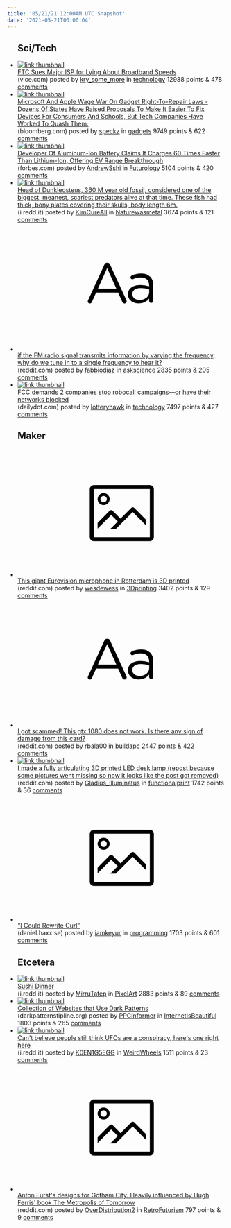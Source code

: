 ```yaml
---
title: '05/21/21 12:00AM UTC Snapshot'
date: '2021-05-21T00:00:04'
---
```

<ul>
<h2>Sci/Tech</h2>

<li><a href='https://www.vice.com/en/article/7kv8z9/ftc-sues-major-isp-for-lying-about-broadband-speeds'><img src='https://b.thumbs.redditmedia.com/KihbZNSK-nCVT_mLCjTgt3U1cs9uLVAx1D3puyTkcsA.jpg' alt='link thumbnail'></a><div><div class='linkTitle'><a href='https://www.vice.com/en/article/7kv8z9/ftc-sues-major-isp-for-lying-about-broadband-speeds'>FTC Sues Major ISP for Lying About Broadband Speeds</a></div>(vice.com) posted by <a href='https://www.reddit.com/user/kry_some_more'>kry_some_more</a> in <a href='https://www.reddit.com/r/technology'>technology</a> 12988 points & 478 <a href='https://www.reddit.com/r/technology/comments/nh1mu7/ftc_sues_major_isp_for_lying_about_broadband/'>comments</a></div></li>

<li><a href='https://www.bloomberg.com/news/articles/2021-05-20/microsoft-and-apple-wage-war-on-gadget-right-to-repair-laws'><img src='https://b.thumbs.redditmedia.com/K6ILckw2qPNNGj86vsTmxizio_suG2BJqx2ZsxsLPWI.jpg' alt='link thumbnail'></a><div><div class='linkTitle'><a href='https://www.bloomberg.com/news/articles/2021-05-20/microsoft-and-apple-wage-war-on-gadget-right-to-repair-laws'>Microsoft And Apple Wage War On Gadget Right-To-Repair Laws - Dozens Of States Have Raised Proposals To Make It Easier To Fix Devices For Consumers And Schools, But Tech Companies Have Worked To Quash Them.</a></div>(bloomberg.com) posted by <a href='https://www.reddit.com/user/speckz'>speckz</a> in <a href='https://www.reddit.com/r/gadgets'>gadgets</a> 9749 points & 622 <a href='https://www.reddit.com/r/gadgets/comments/nh18wq/microsoft_and_apple_wage_war_on_gadget/'>comments</a></div></li>

<li><a href='https://www.forbes.com/sites/michaeltaylor/2021/05/13/ev-range-breakthrough-as-new-aluminum-ion-battery-charges-60-times-faster-than-lithium-ion/?sh=3b220e566d28&amp;fbclid=IwAR1CtjQXMEN48-PwtgHEsay_248jRfG11VM5g6gotb43c3FM_rz-PCQFPZ4'><img src='https://b.thumbs.redditmedia.com/hdiYaxmtHXY6fRAdpXD9K709w-JZ5Q4dAqvk4Yux6zw.jpg' alt='link thumbnail'></a><div><div class='linkTitle'><a href='https://www.forbes.com/sites/michaeltaylor/2021/05/13/ev-range-breakthrough-as-new-aluminum-ion-battery-charges-60-times-faster-than-lithium-ion/?sh=3b220e566d28&amp;fbclid=IwAR1CtjQXMEN48-PwtgHEsay_248jRfG11VM5g6gotb43c3FM_rz-PCQFPZ4'>Developer Of Aluminum-Ion Battery Claims It Charges 60 Times Faster Than Lithium-Ion, Offering EV Range Breakthrough</a></div>(forbes.com) posted by <a href='https://www.reddit.com/user/AndrewSshi'>AndrewSshi</a> in <a href='https://www.reddit.com/r/Futurology'>Futurology</a> 5104 points & 420 <a href='https://www.reddit.com/r/Futurology/comments/nh3rdg/developer_of_aluminumion_battery_claims_it/'>comments</a></div></li>

<li><a href='https://i.redd.it/zha3uq64y9071.jpg'><img src='https://a.thumbs.redditmedia.com/w34AgQYFJFkWA1yHd7aL9kUUJfGayL7_A130drrgCo0.jpg' alt='link thumbnail'></a><div><div class='linkTitle'><a href='https://i.redd.it/zha3uq64y9071.jpg'>Head of Dunkleosteus, 360 M year old fossil, considered one of the biggest, meanest, scariest predators alive at that time. These fish had thick, bony plates covering their skulls, body length 6m.</a></div>(i.redd.it) posted by <a href='https://www.reddit.com/user/KimCureAll'>KimCureAll</a> in <a href='https://www.reddit.com/r/Naturewasmetal'>Naturewasmetal</a> 3674 points & 121 <a href='https://www.reddit.com/r/Naturewasmetal/comments/ngzrdq/head_of_dunkleosteus_360_m_year_old_fossil/'>comments</a></div></li>

<li><a href='https://www.reddit.com/r/askscience/comments/ngqj4a/if_the_fm_radio_signal_transmits_information_by/'><svg version='1.1' viewBox='-34 -12 104 64' preserveAspectRatio='xMidYMid slice' xmlns='http://www.w3.org/2000/svg' xmlns:xlink='http://www.w3.org/1999/xlink'>
    <title>text link thumbnail</title>
    <path d='M12.19,8.84a1.45,1.45,0,0,0-1.4-1h-.12a1.46,1.46,0,0,0-1.42,1L1.14,26.56a1.29,1.29,0,0,0-.14.59,1,1,0,0,0,1,1,1.12,1.12,0,0,0,1.08-.77l2.08-4.65h11l2.08,4.59a1.24,1.24,0,0,0,1.12.83,1.08,1.08,0,0,0,1.08-1.08,1.64,1.64,0,0,0-.14-.57ZM6.08,20.71l4.59-10.22,4.6,10.22Z'>
    </path>
    <path d='M32.24,14.78A6.35,6.35,0,0,0,27.6,13.2a11.36,11.36,0,0,0-4.7,1,1,1,0,0,0-.58.89,1,1,0,0,0,.94.92,1.23,1.23,0,0,0,.39-.08,8.87,8.87,0,0,1,3.72-.81c2.7,0,4.28,1.33,4.28,3.92v.5a15.29,15.29,0,0,0-4.42-.61c-3.64,0-6.14,1.61-6.14,4.64v.05c0,2.95,2.7,4.48,5.37,4.48a6.29,6.29,0,0,0,5.19-2.48V26.9a1,1,0,0,0,1,1,1,1,0,0,0,1-1.06V19A5.71,5.71,0,0,0,32.24,14.78Zm-.56,7.7c0,2.28-2.17,3.89-4.81,3.89-1.94,0-3.61-1.06-3.61-2.86v-.06c0-1.8,1.5-3,4.2-3a15.2,15.2,0,0,1,4.22.61Z'>
    </path>
    </svg></a><div><div class='linkTitle'><a href='https://www.reddit.com/r/askscience/comments/ngqj4a/if_the_fm_radio_signal_transmits_information_by/'>if the FM radio signal transmits information by varying the frequency, why do we tune in to a single frequency to hear it?</a></div>(reddit.com) posted by <a href='https://www.reddit.com/user/fabbiodiaz'>fabbiodiaz</a> in <a href='https://www.reddit.com/r/askscience'>askscience</a> 2835 points & 205 <a href='https://www.reddit.com/r/askscience/comments/ngqj4a/if_the_fm_radio_signal_transmits_information_by/'>comments</a></div></li>

<li><a href='https://www.dailydot.com/debug/fcc-robocalls-cease-and-desist-letters/'><img src='https://a.thumbs.redditmedia.com/TVEtFYUAORZv-D9LpXbPa7RRym4-RYSbQM9a_P-fQy8.jpg' alt='link thumbnail'></a><div><div class='linkTitle'><a href='https://www.dailydot.com/debug/fcc-robocalls-cease-and-desist-letters/'>FCC demands 2 companies stop robocall campaigns—or have their networks blocked</a></div>(dailydot.com) posted by <a href='https://www.reddit.com/user/lotteryhawk'>lotteryhawk</a> in <a href='https://www.reddit.com/r/technology'>technology</a> 7497 points & 427 <a href='https://www.reddit.com/r/technology/comments/nh4mp4/fcc_demands_2_companies_stop_robocall_campaignsor/'>comments</a></div></li>

<h2>Maker</h2>

<li><a href='https://www.reddit.com/gallery/ngus2n'><svg version='1.1' viewBox='-34 -14 104 64' preserveAspectRatio='xMidYMid meet' xmlns='http://www.w3.org/2000/svg' xmlns:xlink='http://www.w3.org/1999/xlink'>
    <title>link thumbnail</title>
    <path d='M32,4H4A2,2,0,0,0,2,6V30a2,2,0,0,0,2,2H32a2,2,0,0,0,2-2V6A2,2,0,0,0,32,4ZM4,30V6H32V30Z'></path>
    <path d='M8.92,14a3,3,0,1,0-3-3A3,3,0,0,0,8.92,14Zm0-4.6A1.6,1.6,0,1,1,7.33,11,1.6,1.6,0,0,1,8.92,9.41Z'></path>
    <path d='M22.78,15.37l-5.4,5.4-4-4a1,1,0,0,0-1.41,0L5.92,22.9v2.83l6.79-6.79L16,22.18l-3.75,3.75H15l8.45-8.45L30,24V21.18l-5.81-5.81A1,1,0,0,0,22.78,15.37Z'></path>
    </svg></a><div><div class='linkTitle'><a href='https://www.reddit.com/gallery/ngus2n'>This giant Eurovision microphone in Rotterdam is 3D printed</a></div>(reddit.com) posted by <a href='https://www.reddit.com/user/wesdewess'>wesdewess</a> in <a href='https://www.reddit.com/r/3Dprinting'>3Dprinting</a> 3402 points & 129 <a href='https://www.reddit.com/r/3Dprinting/comments/ngus2n/this_giant_eurovision_microphone_in_rotterdam_is/'>comments</a></div></li>

<li><a href='https://www.reddit.com/r/buildapc/comments/ngmwbj/i_got_scammed_this_gtx_1080_does_not_work_is/'><svg version='1.1' viewBox='-34 -12 104 64' preserveAspectRatio='xMidYMid slice' xmlns='http://www.w3.org/2000/svg' xmlns:xlink='http://www.w3.org/1999/xlink'>
    <title>text link thumbnail</title>
    <path d='M12.19,8.84a1.45,1.45,0,0,0-1.4-1h-.12a1.46,1.46,0,0,0-1.42,1L1.14,26.56a1.29,1.29,0,0,0-.14.59,1,1,0,0,0,1,1,1.12,1.12,0,0,0,1.08-.77l2.08-4.65h11l2.08,4.59a1.24,1.24,0,0,0,1.12.83,1.08,1.08,0,0,0,1.08-1.08,1.64,1.64,0,0,0-.14-.57ZM6.08,20.71l4.59-10.22,4.6,10.22Z'>
    </path>
    <path d='M32.24,14.78A6.35,6.35,0,0,0,27.6,13.2a11.36,11.36,0,0,0-4.7,1,1,1,0,0,0-.58.89,1,1,0,0,0,.94.92,1.23,1.23,0,0,0,.39-.08,8.87,8.87,0,0,1,3.72-.81c2.7,0,4.28,1.33,4.28,3.92v.5a15.29,15.29,0,0,0-4.42-.61c-3.64,0-6.14,1.61-6.14,4.64v.05c0,2.95,2.7,4.48,5.37,4.48a6.29,6.29,0,0,0,5.19-2.48V26.9a1,1,0,0,0,1,1,1,1,0,0,0,1-1.06V19A5.71,5.71,0,0,0,32.24,14.78Zm-.56,7.7c0,2.28-2.17,3.89-4.81,3.89-1.94,0-3.61-1.06-3.61-2.86v-.06c0-1.8,1.5-3,4.2-3a15.2,15.2,0,0,1,4.22.61Z'>
    </path>
    </svg></a><div><div class='linkTitle'><a href='https://www.reddit.com/r/buildapc/comments/ngmwbj/i_got_scammed_this_gtx_1080_does_not_work_is/'>I got scammed! This gtx 1080 does not work. Is there any sign of damage from this card?</a></div>(reddit.com) posted by <a href='https://www.reddit.com/user/rbala00'>rbala00</a> in <a href='https://www.reddit.com/r/buildapc'>buildapc</a> 2447 points & 422 <a href='https://www.reddit.com/r/buildapc/comments/ngmwbj/i_got_scammed_this_gtx_1080_does_not_work_is/'>comments</a></div></li>

<li><a href='https://www.reddit.com/gallery/ngyjj2'><img src='https://a.thumbs.redditmedia.com/xn3BNrCRDIllQIMPF2tQNoI24stjuTtSx4PDBgeak28.jpg' alt='link thumbnail'></a><div><div class='linkTitle'><a href='https://www.reddit.com/gallery/ngyjj2'>I made a fully articulating 3D printed LED desk lamp (repost because some pictures went missing so now it looks like the post got removed)</a></div>(reddit.com) posted by <a href='https://www.reddit.com/user/Gladius_Illuminatus'>Gladius_Illuminatus</a> in <a href='https://www.reddit.com/r/functionalprint'>functionalprint</a> 1742 points & 36 <a href='https://www.reddit.com/r/functionalprint/comments/ngyjj2/i_made_a_fully_articulating_3d_printed_led_desk/'>comments</a></div></li>

<li><a href='https://daniel.haxx.se/blog/2021/05/20/i-could-rewrite-curl/'><svg version='1.1' viewBox='-34 -14 104 64' preserveAspectRatio='xMidYMid meet' xmlns='http://www.w3.org/2000/svg' xmlns:xlink='http://www.w3.org/1999/xlink'>
    <title>link thumbnail</title>
    <path d='M32,4H4A2,2,0,0,0,2,6V30a2,2,0,0,0,2,2H32a2,2,0,0,0,2-2V6A2,2,0,0,0,32,4ZM4,30V6H32V30Z'></path>
    <path d='M8.92,14a3,3,0,1,0-3-3A3,3,0,0,0,8.92,14Zm0-4.6A1.6,1.6,0,1,1,7.33,11,1.6,1.6,0,0,1,8.92,9.41Z'></path>
    <path d='M22.78,15.37l-5.4,5.4-4-4a1,1,0,0,0-1.41,0L5.92,22.9v2.83l6.79-6.79L16,22.18l-3.75,3.75H15l8.45-8.45L30,24V21.18l-5.81-5.81A1,1,0,0,0,22.78,15.37Z'></path>
    </svg></a><div><div class='linkTitle'><a href='https://daniel.haxx.se/blog/2021/05/20/i-could-rewrite-curl/'>“I Could Rewrite Curl”</a></div>(daniel.haxx.se) posted by <a href='https://www.reddit.com/user/iamkeyur'>iamkeyur</a> in <a href='https://www.reddit.com/r/programming'>programming</a> 1703 points & 601 <a href='https://www.reddit.com/r/programming/comments/ngzdjx/i_could_rewrite_curl/'>comments</a></div></li>

<h2>Etcetera</h2>

<li><a href='https://i.redd.it/wy0utt46m9071.png'><img src='https://b.thumbs.redditmedia.com/1eda44io5YoT8EiOh76INI-XN50xhm2cdrwDgymp7yI.jpg' alt='link thumbnail'></a><div><div class='linkTitle'><a href='https://i.redd.it/wy0utt46m9071.png'>Sushi Dinner</a></div>(i.redd.it) posted by <a href='https://www.reddit.com/user/MirruTatep'>MirruTatep</a> in <a href='https://www.reddit.com/r/PixelArt'>PixelArt</a> 2883 points & 89 <a href='https://www.reddit.com/r/PixelArt/comments/ngztb6/sushi_dinner/'>comments</a></div></li>

<li><a href='https://darkpatternstipline.org/sightings/'><img src='https://b.thumbs.redditmedia.com/0xC2vIQovNmz_FCwF2ntA-3jIF9SKPnTZULqhS2DAlg.jpg' alt='link thumbnail'></a><div><div class='linkTitle'><a href='https://darkpatternstipline.org/sightings/'>Collection of Websites that Use Dark Patterns</a></div>(darkpatternstipline.org) posted by <a href='https://www.reddit.com/user/PPCInformer'>PPCInformer</a> in <a href='https://www.reddit.com/r/InternetIsBeautiful'>InternetIsBeautiful</a> 1803 points & 265 <a href='https://www.reddit.com/r/InternetIsBeautiful/comments/ngtjoj/collection_of_websites_that_use_dark_patterns/'>comments</a></div></li>

<li><a href='https://i.redd.it/egwzysbme9071.jpg'><img src='https://a.thumbs.redditmedia.com/5FnTG0goi78BR37TAzlMn46CbAlGsjFcZHCzBGJda-4.jpg' alt='link thumbnail'></a><div><div class='linkTitle'><a href='https://i.redd.it/egwzysbme9071.jpg'>Can't believe people still think UFOs are a conspiracy, here's one right here</a></div>(i.redd.it) posted by <a href='https://www.reddit.com/user/K0EN1G5EGG'>K0EN1G5EGG</a> in <a href='https://www.reddit.com/r/WeirdWheels'>WeirdWheels</a> 1511 points & 23 <a href='https://www.reddit.com/r/WeirdWheels/comments/ngxhoj/cant_believe_people_still_think_ufos_are_a/'>comments</a></div></li>

<li><a href='https://www.reddit.com/gallery/nh4zta'><svg version='1.1' viewBox='-34 -14 104 64' preserveAspectRatio='xMidYMid meet' xmlns='http://www.w3.org/2000/svg' xmlns:xlink='http://www.w3.org/1999/xlink'>
    <title>link thumbnail</title>
    <path d='M32,4H4A2,2,0,0,0,2,6V30a2,2,0,0,0,2,2H32a2,2,0,0,0,2-2V6A2,2,0,0,0,32,4ZM4,30V6H32V30Z'></path>
    <path d='M8.92,14a3,3,0,1,0-3-3A3,3,0,0,0,8.92,14Zm0-4.6A1.6,1.6,0,1,1,7.33,11,1.6,1.6,0,0,1,8.92,9.41Z'></path>
    <path d='M22.78,15.37l-5.4,5.4-4-4a1,1,0,0,0-1.41,0L5.92,22.9v2.83l6.79-6.79L16,22.18l-3.75,3.75H15l8.45-8.45L30,24V21.18l-5.81-5.81A1,1,0,0,0,22.78,15.37Z'></path>
    </svg></a><div><div class='linkTitle'><a href='https://www.reddit.com/gallery/nh4zta'>Anton Furst's designs for Gotham City. Heavily influenced by Hugh Ferris' book The Metropolis of Tomorrow</a></div>(reddit.com) posted by <a href='https://www.reddit.com/user/OverDistribution2'>OverDistribution2</a> in <a href='https://www.reddit.com/r/RetroFuturism'>RetroFuturism</a> 797 points & 9 <a href='https://www.reddit.com/r/RetroFuturism/comments/nh4zta/anton_fursts_designs_for_gotham_city_heavily/'>comments</a></div></li>

</ul>
